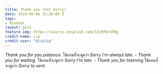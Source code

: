 ```yaml
---
title: Thank you (not Sorry)
date: 2019-05-08 15:26:09 Z
tags:
- Mindset
layout: post
feature-img: https://source.unsplash.com/32jBfUrGTRg
credit-name: Lip
credit-user: "@liplip"
---
```


*Thank you for you patience.* ใช้แทนที่จะพูดว่า *Sorry I'm always late.* - *Thank you for waiting.* ใช้แทนที่จะพูดว่า *Sorry I'm late.* - *Thank you for listening* ใช้แทนที่จะพูดว่า *Sorry to vent.*
